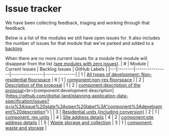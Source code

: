 # Issue tracker

We have been collecting feedback, triaging and working through that feedback.

Below is a list of the modules we still have open issues for. It also includes the number of issues for that module that we've parked and added to a [backlog](https://github.com/digital-land/planning-application-data-specification/issues?q=is%3Aissue%20state%3Aopen%20label%3ABacklog).

When there are no more current issues for a module the module will disappear from the list ([see modules with zero issues](https://github.com/digital-land/planning-application-data-specification/blob/main/issue-tracking/no-issues.md)).
| # | Module | Current Issues | Backlog Issues | GitHub Labels |
|---|--------|----------------|----------------|---------------|
| 1 | [All types of development: Non-residential floorspace](https://github.com/digital-land/planning-application-data-specification/discussions/46) | 6 | 1 | [component:non-res floorspace](https://github.com/digital-land/planning-application-data-specification/issues?q=is%3Aissue%20state%3Aopen%20label%3A"component%3Anon-res%20floorspace") |
| 2 | [Description of the proposal](https://github.com/digital-land/planning-application-data-specification/discussions/45) | 1 | 2 | [component:description of the proposal](https://github.com/digital-land/planning-application-data-specification/issues?q=is%3Aissue%20state%3Aopen%20label%3A"component%3Adescription%20of%20the%20proposal")<br>[component:development description](https://github.com/digital-land/planning-application-data-specification/issues?q=is%3Aissue%20state%3Aopen%20label%3A"component%3Adevelopment%20description") |
| 3 | [Residential units (including conversion)](https://github.com/digital-land/planning-application-data-specification/discussions/33) | 2 | 1 | [component: res units](https://github.com/digital-land/planning-application-data-specification/issues?q=is%3Aissue%20state%3Aopen%20label%3A"component%3A%20res%20units") |
| 4 | [Site address details](https://github.com/digital-land/planning-application-data-specification/discussions/70) | 4 | 2 | [component:site address details](https://github.com/digital-land/planning-application-data-specification/issues?q=is%3Aissue%20state%3Aopen%20label%3A"component%3Asite%20address%20details") |
| 5 | [Waste storage and collection](https://github.com/digital-land/planning-application-data-specification/discussions/84) | 3 | 1 | [component: waste and storage](https://github.com/digital-land/planning-application-data-specification/issues?q=is%3Aissue%20state%3Aopen%20label%3A"component%3A%20waste%20and%20storage") |